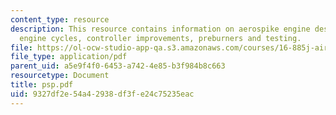 ```yaml
---
content_type: resource
description: This resource contains information on aerospike engine design, alternative
  engine cycles, controller improvements, preburners and testing.
file: https://ol-ocw-studio-app-qa.s3.amazonaws.com/courses/16-885j-aircraft-systems-engineering-fall-2005/9327df2e54a42938df3fe24c75235eac_psp.pdf
file_type: application/pdf
parent_uid: a5e9f4f0-6453-a742-4e85-b3f984b8c663
resourcetype: Document
title: psp.pdf
uid: 9327df2e-54a4-2938-df3f-e24c75235eac
---
```

